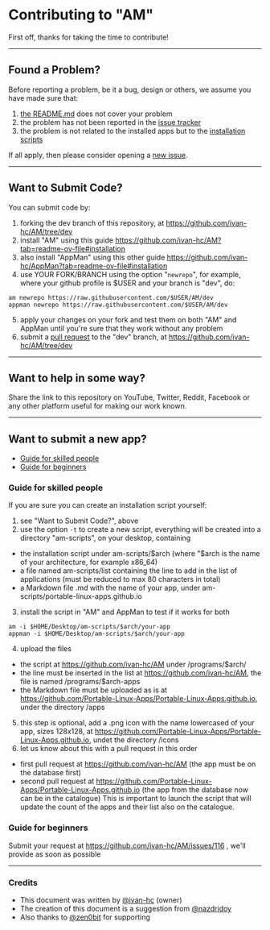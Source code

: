 # Contributing to "AM"
First off, thanks for taking the time to contribute!

-----------------------------------------------

## Found a Problem?
Before reporting a problem, be it a bug, design or others, we assume you have made sure that:
1. [the README.md](https://github.com/ivan-hc/AM/blob/main/README.md) does not cover your problem
2. the problem has not been reported in the [issue tracker](https://github.com/ivan-hc/AM/issues)
3. the problem is not related to the installed apps but to the [installation scripts](https://github.com/ivan-hc/AM/tree/main/programs)

If all apply, then please consider opening a [new issue](https://github.com/ivan-hc/AM/issues).

-----------------------------------------------

## Want to Submit Code?
You can submit code by:
1. forking the dev branch of this repository, at https://github.com/ivan-hc/AM/tree/dev
2. install "AM" using this guide https://github.com/ivan-hc/AM?tab=readme-ov-file#installation
3. also install "AppMan" using this other guide https://github.com/ivan-hc/AppMan?tab=readme-ov-file#installation
4. use YOUR FORK/BRANCH using the option "`newrepo`", for example, where your github profile is $USER and your branch is "dev", do:
```
am newrepo https://raw.githubusercontent.com/$USER/AM/dev
appman newrepo https://raw.githubusercontent.com/$USER/AM/dev
```
5. apply your changes on your fork and test them on both "AM" and AppMan until you're sure that they work without any problem
6. submit a [pull request](https://github.com/ivan-hc/AM/pulls) to the "dev" branch, at https://github.com/ivan-hc/AM/tree/dev

-----------------------------------------------

## Want to help in some way?
Share the link to this repository on YouTube, Twitter, Reddit, Facebook or any other platform useful for making our work known.

-----------------------------------------------

## Want to submit a new app?

- [Guide for skilled people](#guide-for-skilled-people)
- [Guide for beginners](#guide-for-beginners)

### Guide for skilled people
If you are sure you can create an installation script yourself:
1. see "Want to Submit Code?", above
2. use the option `-t` to create a new script, everything will be created into a directory "am-scripts", on your desktop, containing
  - the installation script under am-scripts/$arch (where "$arch is the name of your architecture, for example x86_64)
  - a file named am-scripts/list containing the line to add in the list of applications (must be reduced to max 80 characters in total)
  - a Markdown file .md with the name of your app, under am-scripts/portable-linux-apps.github.io
3. install the script in "AM" and AppMan to test if it works for both
```
am -i $HOME/Desktop/am-scripts/$arch/your-app
appman -i $HOME/Desktop/am-scripts/$arch/your-app
```
4. upload the files
  - the script at https://github.com/ivan-hc/AM under /programs/$arch/
  - the line must be inserted in the list at https://github.com/ivan-hc/AM, the file is named /programs/$arch-apps
  - the Markdown file must be uploaded as is at https://github.com/Portable-Linux-Apps/Portable-Linux-Apps.github.io, under the directory /apps
5. this step is optional, add a .png icon with the name lowercased of your app, sizes 128x128, at https://github.com/Portable-Linux-Apps/Portable-Linux-Apps.github.io, undet the directory /icons
6. let us know about this with a pull request in this order
  - first pull request at https://github.com/ivan-hc/AM (the app must be on the database first)
  - second pull request at https://github.com/Portable-Linux-Apps/Portable-Linux-Apps.github.io (the app from the database now can be in the catalogue)
This is important to launch the script that will update the count of the apps and their list also on the catalogue.


### Guide for beginners
Submit your request at https://github.com/ivan-hc/AM/issues/116 , we'll provide as soon as possible

-----------------------------------------------

### Credits
- This document was written by [@ivan-hc](https://github.com/ivan-hc) (owner)
- The creation of this document is a suggestion from [@nazdridoy](https://github.com/nazdridoy)
- Also thanks to [@zen0bit](https://github.com/zen0bit) for supporting
